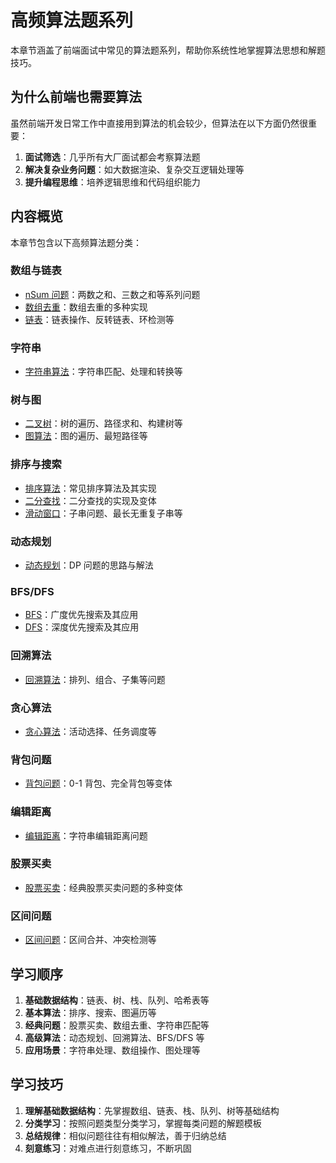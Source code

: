 # 高频算法题系列

本章节涵盖了前端面试中常见的算法题系列，帮助你系统性地掌握算法思想和解题技巧。

## 为什么前端也需要算法

虽然前端开发日常工作中直接用到算法的机会较少，但算法在以下方面仍然很重要：

1. **面试筛选**：几乎所有大厂面试都会考察算法题
2. **解决复杂业务问题**：如大数据渲染、复杂交互逻辑处理等
3. **提升编程思维**：培养逻辑思维和代码组织能力

## 内容概览

本章节包含以下高频算法题分类：

### 数组与链表

- [nSum 问题](./n-sum.md)：两数之和、三数之和等系列问题
- [数组去重](./remove-duplicates.md)：数组去重的多种实现
- [链表](./linked-list.md)：链表操作、反转链表、环检测等

### 字符串

- [字符串算法](./string.md)：字符串匹配、处理和转换等

### 树与图

- [二叉树](./tree.md)：树的遍历、路径求和、构建树等
- [图算法](./graph.md)：图的遍历、最短路径等

### 排序与搜索

- [排序算法](./sort.md)：常见排序算法及其实现
- [二分查找](./binary-search.md)：二分查找的实现及变体
- [滑动窗口](./sliding-window.md)：子串问题、最长无重复子串等

### 动态规划

- [动态规划](./dynamic-programming.md)：DP 问题的思路与解法

### BFS/DFS

- [BFS](./breadth-first-search.md)：广度优先搜索及其应用
- [DFS](./depth-first-search.md)：深度优先搜索及其应用

### 回溯算法

- [回溯算法](./backtracking.md)：排列、组合、子集等问题

### 贪心算法

- [贪心算法](./greedy.md)：活动选择、任务调度等

### 背包问题

- [背包问题](./knapsack.md)：0-1 背包、完全背包等变体

### 编辑距离

- [编辑距离](./edit-distance.md)：字符串编辑距离问题

### 股票买卖

- [股票买卖](./stock.md)：经典股票买卖问题的多种变体

### 区间问题

- [区间问题](./interval.md)：区间合并、冲突检测等

## 学习顺序

1. **基础数据结构**：链表、树、栈、队列、哈希表等
2. **基本算法**：排序、搜索、图遍历等
3. **经典问题**：股票买卖、数组去重、字符串匹配等
4. **高级算法**：动态规划、回溯算法、BFS/DFS 等
5. **应用场景**：字符串处理、数组操作、图处理等

## 学习技巧

1. **理解基础数据结构**：先掌握数组、链表、栈、队列、树等基础结构
2. **分类学习**：按照问题类型分类学习，掌握每类问题的解题模板
3. **总结规律**：相似问题往往有相似解法，善于归纳总结
4. **刻意练习**：对难点进行刻意练习，不断巩固
